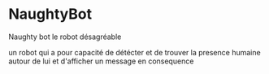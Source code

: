 # NaughtyBot
Naughty bot le robot désagréable 

un robot qui a pour capacité de détécter et de trouver la presence humaine autour de lui et d'afficher un message en consequence 
